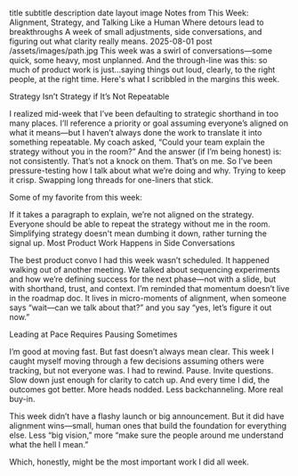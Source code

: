 title	subtitle	description	date	layout	image
Notes from This Week: Alignment, Strategy, and Talking Like a Human
Where detours lead to breakthroughs
A week of small adjustments, side conversations, and figuring out what clarity really means.
2025-08-01
post
/assets/images/path.jpg
This week was a swirl of conversations—some quick, some heavy, most unplanned. And the through-line was this: so much of product work is just...saying things out loud, clearly, to the right people, at the right time. Here's what I scribbled in the margins this week.

Strategy Isn’t Strategy if It’s Not Repeatable

I realized mid-week that I’ve been defaulting to strategic shorthand in too many places. I’ll reference a priority or goal assuming everyone’s aligned on what it means—but I haven’t always done the work to translate it into something repeatable.
My coach asked, “Could your team explain the strategy without you in the room?” And the answer (if I’m being honest) is: not consistently. That’s not a knock on them. That’s on me. So I’ve been pressure-testing how I talk about what we’re doing and why. Trying to keep it crisp. Swapping long threads for one-liners that stick.

Some of my favorite from this week:

If it takes a paragraph to explain, we’re not aligned on the strategy.
Everyone should be able to repeat the strategy without me in the room.
Simplifying strategy doesn't mean dumbing it down, rather turning the signal up.
Most Product Work Happens in Side Conversations

The best product convo I had this week wasn’t scheduled. It happened walking out of another meeting. We talked about sequencing experiments and how we’re defining success for the next phase—not with a slide, but with shorthand, trust, and context.
I’m reminded that momentum doesn’t live in the roadmap doc. It lives in micro-moments of alignment, when someone says “wait—can we talk about that?” and you say “yes, let’s figure it out now.”

Leading at Pace Requires Pausing Sometimes

I’m good at moving fast. But fast doesn’t always mean clear. This week I caught myself moving through a few decisions assuming others were tracking, but not everyone was. I had to rewind. Pause. Invite questions. Slow down just enough for clarity to catch up.
And every time I did, the outcomes got better. More heads nodded. Less backchanneling. More real buy-in.

This week didn’t have a flashy launch or big announcement. But it did have alignment wins—small, human ones that build the foundation for everything else. Less “big vision,” more “make sure the people around me understand what the hell I mean.”

Which, honestly, might be the most important work I did all week.